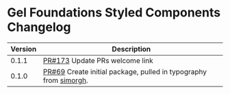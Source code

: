 # Gel Foundations Styled Components Changelog

| Version | Description |
|---------|-------------|
| 0.1.1   | [PR#173](https://github.com/BBC-News/psammead/pull/173) Update PRs welcome link |
| 0.1.0   | [PR#69](https://github.com/BBC-News/psammead/pull/69) Create initial package, pulled in typography from [simorgh](https://github.com/BBC-News/simorgh). |
